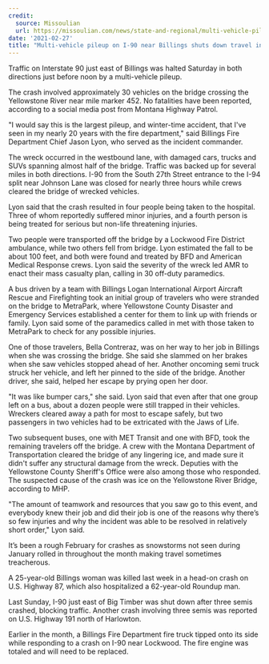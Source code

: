 ```yaml
---
credit:
  source: Missoulian
  url: https://missoulian.com/news/state-and-regional/multi-vehicle-pileup-on-i-90-near-billings-shuts-down-travel-in-both-directions/article_add750f7-e391-5ff8-a430-9893002c7c9e.html
date: '2021-02-27'
title: "Multi-vehicle pileup on I-90 near Billings shuts down travel in both directions"
---
```

Traffic on Interstate 90 just east of Billings was halted Saturday in both directions just before noon by a multi-vehicle pileup.

The crash involved approximately 30 vehicles on the bridge crossing the Yellowstone River near mile marker 452. No fatalities have been reported, according to a social media post from Montana Highway Patrol. 

"I would say this is the largest pileup, and winter-time accident, that I've seen in my nearly 20 years with the fire department," said Billings Fire Department Chief Jason Lyon, who served as the incident commander. 

The wreck occurred in the westbound lane, with damaged cars, trucks and SUVs spanning almost half of the bridge. Traffic was backed up for several miles in both directions. I-90 from the South 27th Street entrance to the I-94 split near Johnson Lane was closed for nearly three hours while crews cleared the bridge of wrecked vehicles. 

Lyon said that the crash resulted in four people being taken to the hospital. Three of whom reportedly suffered minor injuries, and a fourth person is being treated for serious but non-life threatening injuries. 

Two people were transported off the bridge by a Lockwood Fire District ambulance, while two others fell from bridge. Lyon estimated the fall to be about 100 feet, and both were found and treated by BFD and American Medical Response crews. Lyon said the severity of the wreck led AMR to enact their mass casualty plan, calling in 30 off-duty paramedics. 

A bus driven by a team with Billings Logan International Airport Aircraft Rescue and Firefighting took an initial group of travelers who were stranded on the bridge to MetraPark, where Yellowstone County Disaster and Emergency Services established a center for them to link up with friends or family. Lyon said some of the paramedics called in met with those taken to MetraPark to check for any possible injuries.  

One of those travelers, Bella Contreraz, was on her way to her job in Billings when she was crossing the bridge. She said she slammed on her brakes when she saw vehicles stopped ahead of her. Another oncoming semi truck struck her vehicle, and left her pinned to the side of the bridge. Another driver, she said, helped her escape by prying open her door.

"It was like bumper cars," she said. Lyon said that even after that one group left on a bus, about a dozen people were still trapped in their vehicles. Wreckers cleared away a path for most to escape safely, but two passengers in two vehicles had to be extricated with the Jaws of Life. 

Two subsequent buses, one with MET Transit and one with BFD, took the remaining travelers off the bridge. A crew with the Montana Department of Transportation cleared the bridge of any lingering ice, and made sure it didn't suffer any structural damage from the wreck. Deputies with the Yellowstone County Sheriff's Office were also among those who responded. The suspected cause of the crash was ice on the Yellowstone River Bridge, according to MHP. 

"The amount of teamwork and resources that you saw go to this event, and everybody knew their job and did their job is one of the reasons why there’s so few injuries and why the incident was able to be resolved in relatively short order," Lyon said. 

It’s been a rough February for crashes as snowstorms not seen during January rolled in throughout the month making travel sometimes treacherous.

A 25-year-old Billings woman was killed last week in a head-on crash on U.S. Highway 87, which also hospitalized a 62-year-old Roundup man.

Last Sunday, I-90 just east of Big Timber was shut down after three semis crashed, blocking traffic. Another crash involving three semis was reported on U.S. Highway 191 north of Harlowton.

Earlier in the month, a Billings Fire Department fire truck tipped onto its side while responding to a crash on I-90 near Lockwood. The fire engine was totaled and will need to be replaced.
